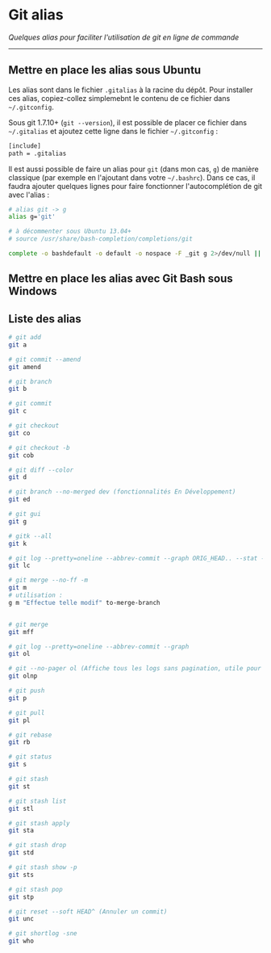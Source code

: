 # Git alias

*Quelques alias pour faciliter l'utilisation de git en ligne de commande*

---

## Mettre en place les alias sous Ubuntu

Les alias sont dans le fichier `.gitalias` à la racine du dépôt.
Pour installer ces alias, copiez-collez simplemebnt le contenu de ce fichier dans `~/.gitconfig`.

Sous git 1.7.10+ (`git --version`), il est possible de placer ce fichier dans `~/.gitalias`
et ajoutez cette ligne dans le fichier `~/.gitconfig` :

```bash
[include]
path = .gitalias
```

Il est aussi possible de faire un alias pour `git` (dans mon cas, `g`) de manière classique (par exemple en l'ajoutant dans votre `~/.bashrc`).
Dans ce cas, il faudra ajouter quelques lignes pour faire fonctionner l'autocomplétion de git avec l'alias :

```bash
# alias git -> g
alias g='git'

# à décommenter sous Ubuntu 13.04+
# source /usr/share/bash-completion/completions/git

complete -o bashdefault -o default -o nospace -F _git g 2>/dev/null || complete -o default -o nospace -F _git g
```

## Mettre en place les alias avec Git Bash sous Windows

## Liste des alias

```bash
# git add
git a
```

```bash
# git commit --amend
git amend
```

```bash
# git branch
git b
```

```bash
# git commit
git c
```

```bash
# git checkout
git co

# git checkout -b
git cob
```

```bash
# git diff --color
git d
```

```bash
# git branch --no-merged dev (fonctionnalités En Développement)
git ed
```

```bash
# git gui
git g
```

```bash
# gitk --all
git k
```

```bash
# git log --pretty=oneline --abbrev-commit --graph ORIG_HEAD.. --stat --no-merges --decorate
git lc
```

```bash
# git merge --no-ff -m
git m
# utilisation :
g m "Effectue telle modif" to-merge-branch


# git merge
git mff
```

```bash
# git log --pretty=oneline --abbrev-commit --graph
git ol

# git --no-pager ol (Affiche tous les logs sans pagination, utile pour `grep`)
git olnp
```

```bash
# git push
git p
```

```bash
# git pull
git pl
```

```bash
# git rebase
git rb
```

```bash
# git status
git s
```

```bash
# git stash
git st

# git stash list
git stl

# git stash apply
git sta

# git stash drop
git std

# git stash show -p
git sts

# git stash pop
git stp
```

```bash
# git reset --soft HEAD^ (Annuler un commit)
git unc
```

```bash
# git shortlog -sne
git who
```
